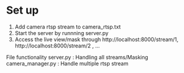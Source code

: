 # Set up 
1) Add camera rtsp stream to camera_rtsp.txt
2) Start the server by runnning server.py
3) Access the live view/mask through http://localhost:8000/stream/1, http://localhost:8000/stream/2 , ...

File functionality
server.py : Handling all streams/Masking
camera_manager.py : Handle multiple rtsp stream 
